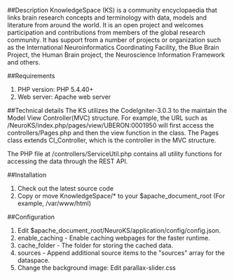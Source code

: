 ##Description
KnowledgeSpace (KS) is a community encyclopaedia that links brain research concepts and terminology with data, models and literature from around the world. It is an open project and welcomes participation and contributions from members of the global research community. It has support from a number of projects or organization such as the International Neuroinformatics Coordinating Facility, the Blue Brain Project, the Human Brain project, the Neuroscience Information Framework and others. 

##Requirements
1. PHP version: PHP 5.4.40+
2. Web server: Apache web server

##Technical details
The KS utilizes the CodeIgniter-3.0.3 to the maintain the Model View Controller(MVC) structure. For example, the URL such as
/NeuroKS/index.php/pages/view/UBERON:0001950 will first access the controllers/Pages.php and then the view function in the class. The Pages class extends CI_Controller, which is the controller in the MVC structure. 

The PHP file at /controllers/ServiceUtil.php contains all utility functions for accessing the data through the REST API.


##Installation
1. Check out the latest source code
2. Copy or move KnowledgeSpace/* to your $apache_document_root (For example, /var/www/html)

##Configuration
1. Edit $apache_document_root/NeuroKS/application/config/config.json.
  1. enable_caching - Enable caching webpages for the faster runtime.
  2. cache_folder - The folder for storing the cached data.
  3. sources - Append additional source items to the "sources" array for the dataspace.
2. Change the background image: Edit parallax-slider.css
